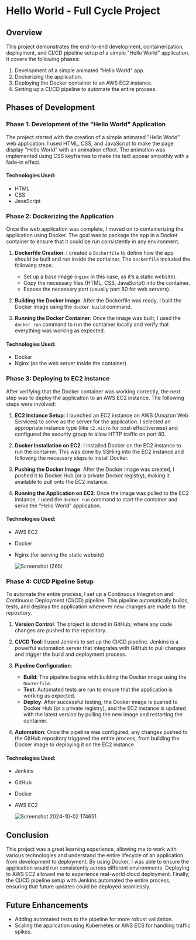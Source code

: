 # Hello World - Full Cycle Project

## Overview
This project demonstrates the end-to-end development, containerization, deployment, and CI/CD pipeline setup of a simple "Hello World" application. It covers the following phases:
1. Development of a simple animated "Hello World" app.
2. Dockerizing the application.
3. Deploying the Docker container to an AWS EC2 instance.
4. Setting up a CI/CD pipeline to automate the entire process.

## Phases of Development

### Phase 1: Development of the "Hello World" Application
The project started with the creation of a simple animated "Hello World" web application. I used HTML, CSS, and JavaScript to make the page display "Hello World" with an animation effect. The animation was implemented using CSS keyframes to make the text appear smoothly with a fade-in effect.

#### Technologies Used:
- HTML
- CSS
- JavaScript

### Phase 2: Dockerizing the Application
Once the web application was complete, I moved on to containerizing the application using Docker. The goal was to package the app in a Docker container to ensure that it could be run consistently in any environment.

1. **Dockerfile Creation**: I created a `Dockerfile` to define how the app should be built and run inside the container. The `Dockerfile` included the following steps:
   - Set up a base image (`nginx` in this case, as it’s a static website).
   - Copy the necessary files (HTML, CSS, JavaScript) into the container.
   - Expose the necessary port (usually port 80 for web servers).

2. **Building the Docker Image**: After the Dockerfile was ready, I built the Docker image using the `docker build` command.

3. **Running the Docker Container**: Once the image was built, I used the `docker run` command to run the container locally and verify that everything was working as expected.

#### Technologies Used:
- Docker
- Nginx (as the web server inside the container)

### Phase 3: Deploying to EC2 Instance
After verifying that the Docker container was working correctly, the next step was to deploy the application to an AWS EC2 instance. The following steps were involved:

1. **EC2 Instance Setup**: I launched an EC2 instance on AWS (Amazon Web Services) to serve as the server for the application. I selected an appropriate instance type (like `t2.micro` for cost-effectiveness) and configured the security group to allow HTTP traffic on port 80.

2. **Docker Installation on EC2**: I installed Docker on the EC2 instance to run the container. This was done by SSHing into the EC2 instance and following the necessary steps to install Docker.

3. **Pushing the Docker Image**: After the Docker image was created, I pushed it to Docker Hub (or a private Docker registry), making it available to pull onto the EC2 instance.

4. **Running the Application on EC2**: Once the image was pulled to the EC2 instance, I used the `docker run` command to start the container and serve the "Hello World" application.

#### Technologies Used:
- AWS EC2
- Docker
- Nginx (for serving the static website)

  ![Screenshot (265)](https://github.com/user-attachments/assets/e675bd61-b164-46c0-b959-51ccb49aa144)


### Phase 4: CI/CD Pipeline Setup
To automate the entire process, I set up a Continuous Integration and Continuous Deployment (CI/CD) pipeline. This pipeline automatically builds, tests, and deploys the application whenever new changes are made to the repository.

1. **Version Control**: The project is stored in GitHub, where any code changes are pushed to the repository.

2. **CI/CD Tool**: I used Jenkins to set up the CI/CD pipeline. Jenkins is a powerful automation server that integrates with GitHub to pull changes and trigger the build and deployment process.

3. **Pipeline Configuration**:
   - **Build**: The pipeline begins with building the Docker image using the `Dockerfile`.
   - **Test**: Automated tests are run to ensure that the application is working as expected.
   - **Deploy**: After successful testing, the Docker image is pushed to Docker Hub (or a private registry), and the EC2 instance is updated with the latest version by pulling the new image and restarting the container.

4. **Automation**: Once the pipeline was configured, any changes pushed to the GitHub repository triggered the entire process, from building the Docker image to deploying it on the EC2 instance.

#### Technologies Used:
- Jenkins
- GitHub
- Docker
- AWS EC2

  ![Screenshot 2024-10-02 174651](https://github.com/user-attachments/assets/e272c883-e3a1-4f38-80f8-7e0ebd1a4df0)


## Conclusion
This project was a great learning experience, allowing me to work with various technologies and understand the entire lifecycle of an application from development to deployment. By using Docker, I was able to ensure the application would run consistently across different environments. Deploying to AWS EC2 allowed me to experience real-world cloud deployment. Finally, the CI/CD pipeline setup with Jenkins automated the entire process, ensuring that future updates could be deployed seamlessly.

## Future Enhancements
- Adding automated tests to the pipeline for more robust validation.
- Scaling the application using Kubernetes or AWS ECS for handling traffic spikes.
